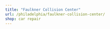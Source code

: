```yaml
---
title: "Faulkner Collision Center"
url: /philadelphia/faulkner-collision-center/
shop: car repair
---
```

